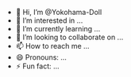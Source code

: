 - 👋 Hi, I’m @Yokohama-Doll
- 👀 I’m interested in ...
- 🌱 I’m currently learning ...
- 💞️ I’m looking to collaborate on ...
- 📫 How to reach me ...
- 😄 Pronouns: ...
- ⚡ Fun fact: ...

<!---
Yokohama-Doll/Yokohama-Doll is a ✨ special ✨ repository because its `README.md` (this file) appears on your GitHub profile.
You can click the Preview link to take a look at your changes.
--->
